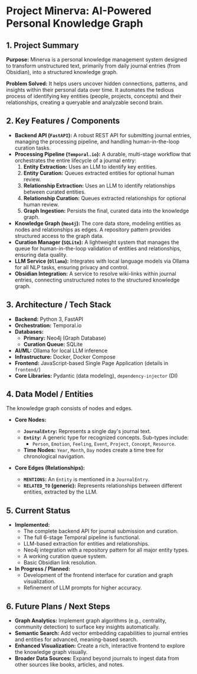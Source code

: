# Project Minerva: AI-Powered Personal Knowledge Graph

## 1. Project Summary

**Purpose:** Minerva is a personal knowledge management system designed to transform unstructured text, primarily from daily journal entries (from Obsidian), into a structured knowledge graph.

**Problem Solved:** It helps users uncover hidden connections, patterns, and insights within their personal data over time. It automates the tedious process of identifying key entities (people, projects, concepts) and their relationships, creating a queryable and analyzable second brain.

## 2. Key Features / Components

-   **Backend API (`FastAPI`):** A robust REST API for submitting journal entries, managing the processing pipeline, and handling human-in-the-loop curation tasks.
-   **Processing Pipeline (`Temporal.io`):** A durable, multi-stage workflow that orchestrates the entire lifecycle of a journal entry:
    1.  **Entity Extraction:** Uses an LLM to identify key entities.
    2.  **Entity Curation:** Queues extracted entities for optional human review.
    3.  **Relationship Extraction:** Uses an LLM to identify relationships between curated entities.
    4.  **Relationship Curation:** Queues extracted relationships for optional human review.
    5.  **Graph Ingestion:** Persists the final, curated data into the knowledge graph.
-   **Knowledge Graph (`Neo4j`):** The core data store, modeling entities as nodes and relationships as edges. A repository pattern provides structured access to the graph data.
-   **Curation Manager (`SQLite`):** A lightweight system that manages the queue for human-in-the-loop validation of entities and relationships, ensuring data quality.
-   **LLM Service (`Ollama`):** Integrates with local language models via Ollama for all NLP tasks, ensuring privacy and control.
-   **Obsidian Integration:** A service to resolve wiki-links within journal entries, connecting unstructured notes to the structured knowledge graph.

## 3. Architecture / Tech Stack

-   **Backend:** Python 3, FastAPI
-   **Orchestration:** Temporal.io
-   **Databases:**
    -   **Primary:** Neo4j (Graph Database)
    -   **Curation Queue:** SQLite
-   **AI/ML:** Ollama for local LLM inference
-   **Infrastructure:** Docker, Docker Compose
-   **Frontend:** JavaScript-based Single Page Application (details in `frontend/`)
-   **Core Libraries:** Pydantic (data modeling), `dependency-injector` (DI)

## 4. Data Model / Entities

The knowledge graph consists of nodes and edges.

-   **Core Nodes:**
    -   **`JournalEntry`:** Represents a single day's journal text.
    -   **`Entity`:** A generic type for recognized concepts. Sub-types include:
        -   `Person`, `Emotion`, `Feeling`, `Event`, `Project`, `Concept`, `Resource`.
    -   **Time Nodes:** `Year`, `Month`, `Day` nodes create a time tree for chronological navigation.

-   **Core Edges (Relationships):**
    -   **`MENTIONS`:** An `Entity` is mentioned in a `JournalEntry`.
    -   **`RELATED_TO` (generic):** Represents relationships between different entities, extracted by the LLM.

## 5. Current Status

-   **Implemented:**
    -   The complete backend API for journal submission and curation.
    -   The full 6-stage Temporal pipeline is functional.
    -   LLM-based extraction for entities and relationships.
    -   Neo4j integration with a repository pattern for all major entity types.
    -   A working curation queue system.
    -   Basic Obsidian link resolution.
-   **In Progress / Planned:**
    -   Development of the frontend interface for curation and graph visualization.
    -   Refinement of LLM prompts for higher accuracy.

## 6. Future Plans / Next Steps

-   **Graph Analytics:** Implement graph algorithms (e.g., centrality, community detection) to surface key insights automatically.
-   **Semantic Search:** Add vector embedding capabilities to journal entries and entities for advanced, meaning-based search.
-   **Enhanced Visualization:** Create a rich, interactive frontend to explore the knowledge graph visually.
-   **Broader Data Sources:** Expand beyond journals to ingest data from other sources like books, articles, and notes.
